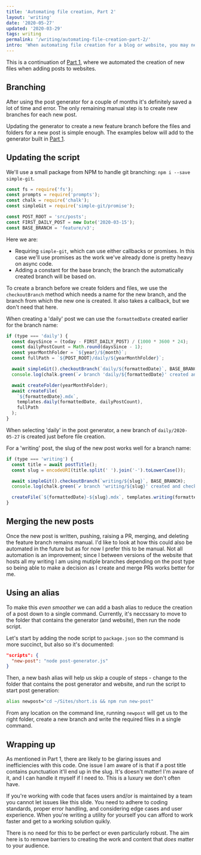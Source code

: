 ```yaml
---
title: 'Automating file creation, Part 2'
layout: 'writing'
date: '2020-05-27'
updated: '2020-03-29'
tags: writing
permalink: '/writing/automating-file-creation-part-2/'
intro: 'When automating file creation for a blog or website, you may need to create new content in a feature branch. Fortunately, that can be automated too.'
---
```


This is a continuation of [Part 1](/writing/automating-file-creation), where we automated the creation of new files when adding posts to websites.

## Branching

After using the post generator for a couple of months it's definitely saved a lot of time and error. The only remaining manual step is to create new branches for each new post.

Updating the generator to create a new feature branch before the files and folders for a new post is simple enough. The examples below will add to the generator built in [Part 1](/writing/automating-file-creation).

## Updating the script

We'll use a small package from NPM to handle git branching: `npm i --save simple-git`.

```js
const fs = require('fs');
const prompts = require('prompts');
const chalk = require('chalk');
const simpleGit = require('simple-git/promise');

const POST_ROOT = 'src/posts';
const FIRST_DAILY_POST = new Date('2020-03-15');
const BASE_BRANCH = 'feature/v3';
```

Here we are:

- Requiring `simple-git`, which can use either callbacks or promises. In this case we'll use promises as the work we've already done is pretty heavy on async code.
- Adding a constant for the base branch; the branch the automatically created branch will be based on.

To create a branch before we create folders and files, we use the `checkoutBranch` method which needs a name for the new branch, and the branch from which the new one is created. It also takes a callback, but we don't need that here.

When creating a 'daily' post we can use the `formattedDate` created earlier for the branch name:

```js
if (type === 'daily') {
  const daysSince = (today - FIRST_DAILY_POST) / (1000 * 3600 * 24);
  const dailyPostCount = Math.round(daysSince - 1);
  const yearMonthFolder = `${year}/${month}`;
  const fullPath = `${POST_ROOT}/daily/${yearMonthFolder}`;

  await simpleGit().checkoutBranch(`daily/${formattedDate}`, BASE_BRANCH);
  console.log(chalk.green(`✔ branch 'daily/${formattedDate}' created and checked out.`));

  await createFolder(yearMonthFolder);
  await createFile(
    `${formattedDate}.mdx`,
    templates.daily(formattedDate, dailyPostCount),
    fullPath
  );
}
```

When selecting 'daily' in the post generator, a new branch of `daily/2020-05-27` is created just before file creation.

For a 'writing' post, the slug of the new post works well for a branch name:

```js
if (type === 'writing') {
  const title = await postTitle();
  const slug = encodeURI(title.split(' ').join('-').toLowerCase());

  await simpleGit().checkoutBranch(`writing/${slug}`, BASE_BRANCH);
  console.log(chalk.green(`✔ branch 'writing/${slug}' created and checked out.`));

  createFile(`${formattedDate}-${slug}.mdx`, templates.writing(formattedDate, title, slug));
}
```

## Merging the new posts

Once the new post is written, pushing, raising a PR, merging, and deleting the feature branch remains manual. I'd like to look at how this could also be automated in the future but as for now I prefer this to be manual. Not all automation is an improvement; since I between versions of the website that hosts all my writing I am using mutiple branches depending on the post type so being able to make a decision as I create and merge PRs works better for me.

## Using an alias

To make this _even smoother_ we can add a bash alias to reduce the creation of a post down to a single command. Currently, it's neccssary to move to the folder that contains the generator (and website), then run the node script.

Let's start by adding the node script to `package.json` so the command is more succinct, but also so it's documented:

```json
"scripts": {
  "new-post": "node post-generator.js"
}
```

Then, a new bash alias will help us skip a couple of steps - change to the folder that contains the post generator and website, and run the script to start post generation:

```bash
alias newpost="cd ~/Sites/short.is && npm run new-post"
```

From any location on the command line, running `newpost` will get us to the right folder, create a new branch and write the required files in a single command.

## Wrapping up

As mentioned in Part 1, there are likely to be glaring issues and inefficiencies with this code. One issue I am aware of is that if a post title contains punctuation it'll end up in the slug. It's doesn't matter! I'm aware of it, and I can handle it myself if I need to. This is a luxury we don't often have.

If you're working with code that faces users and/or is maintained by a team you cannot let issues like this slide. You need to adhere to coding standards, proper error handling, and considering edge cases and user experience. When you're writing a utility for yourself you can afford to work faster and get to a working solution quikly.

There is no need for this to be perfect or even particularly robust. The aim here is to remove barriers to creating the work and content that _does_ matter to your audience.
